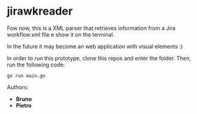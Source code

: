 # jirawkreader

Fow now, this is a XML parser that retrieves information from a Jira workflow.xml file e show it on the terminal.

In the future it may become an web application with visual elements :)

In order to run this prototype, clone this repos and enter the folder.
Then, run the following code:
```
go run main.go
```
Authors:  
- **Bruno**
- **Pietro**